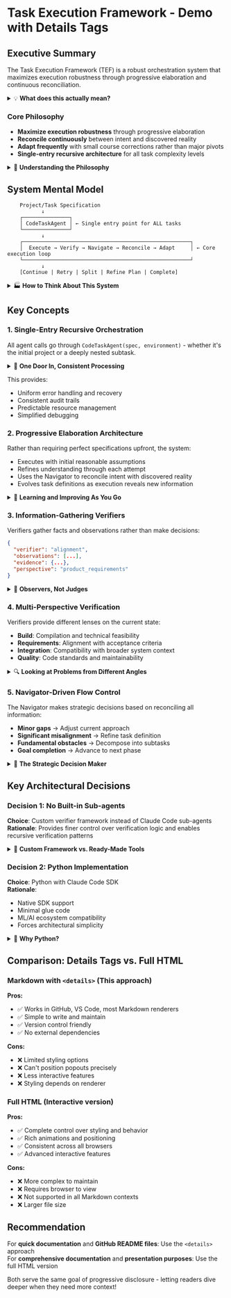 # Task Execution Framework - Demo with Details Tags

## Executive Summary

The Task Execution Framework (TEF) is a robust orchestration system that maximizes execution robustness through progressive elaboration and continuous reconciliation.

<details>
<summary>💡 <strong>What does this actually mean?</strong></summary>

**In simpler terms:** This framework is like a smart assistant that helps execute complex software tasks. Instead of needing a perfect plan upfront, it figures things out as it goes, making course corrections along the way.

**🚀 ELI5:** Imagine you're building a LEGO castle but don't have the exact instructions. This framework is like having a smart friend who helps you build it piece by piece, checking if it looks right and adjusting the plan as you discover new pieces or better ways to build it.
</details>

### Core Philosophy

- **Maximize execution robustness** through progressive elaboration
- **Reconcile continuously** between intent and discovered reality  
- **Adapt frequently** with small course corrections rather than major pivots
- **Single-entry recursive architecture** for all task complexity levels

<details>
<summary>🎯 <strong>Understanding the Philosophy</strong></summary>

These are the core beliefs that drive how the framework operates. Think of them as the "personality traits" of the system.

**🎯 ELI5:** Like a GPS that recalculates your route when you take a wrong turn, this framework constantly adjusts its plan based on what it learns while working. It's better to adapt quickly than to plan perfectly from the start.
</details>

## System Mental Model

```
    Project/Task Specification
           ↓
    ┌───────────────┐
    │ CodeTaskAgent │ ← Single entry point for ALL tasks
    └───────────────┘
           ↓
    ┌──────────────────────────────────────────────────────┐
    │  Execute → Verify → Navigate → Reconcile → Adapt     │ ← Core execution loop
    └──────────────────────────────────────────────────────┘
           ↓
    [Continue | Retry | Split | Refine Plan | Complete]
```

<details>
<summary>🏭 <strong>How to Think About This System</strong></summary>

This diagram shows the high-level flow of how tasks move through the system. Everything flows through one central function, which ensures consistent handling.

**🏭 ELI5:** Think of this like a factory assembly line where every product (task) goes through the same stations in the same order, ensuring quality and consistency no matter how complex the product is.
</details>

## Key Concepts

### 1. Single-Entry Recursive Orchestration

All agent calls go through `CodeTaskAgent(spec, environment)` - whether it's the initial project or a deeply nested subtask.

<details>
<summary>🚪 <strong>One Door In, Consistent Processing</strong></summary>

No matter what task you want to do, it all goes through the same entry point. This ensures every task gets the same quality of handling, logging, and error recovery.

**🚪 ELI5:** Like having one front door to a house - whether you're delivering mail, visiting friends, or coming home, everyone uses the same entrance. This way, security, logging, and house rules are applied consistently to everyone.
</details>

This provides:
- Uniform error handling and recovery
- Consistent audit trails  
- Predictable resource management
- Simplified debugging

### 2. Progressive Elaboration Architecture

Rather than requiring perfect specifications upfront, the system:
- Executes with initial reasonable assumptions
- Refines understanding through each attempt
- Uses the Navigator to reconcile intent with discovered reality
- Evolves task definitions as execution reveals new information

<details>
<summary>🎨 <strong>Learning and Improving As You Go</strong></summary>

Instead of trying to plan everything perfectly from the start, the system starts with a reasonable guess and gets smarter with each attempt. It's like learning to cook a new recipe - you get better each time you make it.

**🎨 ELI5:** Like painting a picture where you start with a rough sketch and add more details as you go. You don't need to know exactly what the final painting will look like before you start - you figure it out as you paint.
</details>

### 3. Information-Gathering Verifiers

Verifiers gather facts and observations rather than make decisions:

```json
{
  "verifier": "alignment",
  "observations": [...],
  "evidence": {...},
  "perspective": "product_requirements"
}
```

<details>
<summary>👀 <strong>Observers, Not Judges</strong></summary>

Verifiers are like reporters - they observe and report what they see without making decisions. They gather facts from different perspectives, and then a separate component (the Navigator) makes decisions based on all the gathered information.

**👀 ELI5:** Imagine you have friends watching a soccer game from different seats in the stadium. Each friend sees the game from their angle and tells you what they observe. Then you (the Navigator) decide what to do based on all their different perspectives.
</details>

### 4. Multi-Perspective Verification

Verifiers provide different lenses on the current state:
- **Build**: Compilation and technical feasibility
- **Requirements**: Alignment with acceptance criteria
- **Integration**: Compatibility with broader system context  
- **Quality**: Code standards and maintainability

<details>
<summary>🔍 <strong>Looking at Problems from Different Angles</strong></summary>

Different verifiers check different aspects of the work, like having specialists examine different parts of a car - one checks the engine, another checks the brakes, another checks the electronics.

**🔍 ELI5:** Like having different doctors look at you during a checkup - an eye doctor checks your vision, a dentist checks your teeth, and a general doctor checks your overall health. Each one knows what to look for in their specialty.
</details>

### 5. Navigator-Driven Flow Control

The Navigator makes strategic decisions based on reconciling all information:
- **Minor gaps** → Adjust current approach
- **Significant misalignment** → Refine task definition  
- **Fundamental obstacles** → Decompose into subtasks
- **Goal completion** → Advance to next phase

<details>
<summary>🧭 <strong>The Strategic Decision Maker</strong></summary>

The Navigator is like a ship's captain who takes in reports from all the crew members and decides what course to take. It doesn't just follow rigid rules - it makes intelligent decisions based on the current situation.

**🧭 ELI5:** Like a smart GPS that doesn't just say "recalculating" when you miss a turn, but actually thinks about whether there's a better route based on current traffic, road conditions, and your destination.
</details>

## Key Architectural Decisions

### Decision 1: No Built-in Sub-agents

**Choice**: Custom verifier framework instead of Claude Code sub-agents  
**Rationale**: Provides finer control over verification logic and enables recursive verification patterns

<details>
<summary>🔧 <strong>Custom Framework vs. Ready-Made Tools</strong></summary>

Instead of using Claude Code's built-in helper agents, this framework builds its own verification system. This gives more control over how verification works and allows for custom logic.

**🔧 ELI5:** Like choosing to build your own bicycle instead of buying one from the store. It takes more work, but you can customize it exactly how you want it to work.
</details>

### Decision 2: Python Implementation

**Choice**: Python with Claude Code SDK  
**Rationale**: 
- Native SDK support
- Minimal glue code
- ML/AI ecosystem compatibility
- Forces architectural simplicity

<details>
<summary>🐍 <strong>Why Python?</strong></summary>

Python was chosen because it has great support for AI/ML tools, the Claude SDK works well with it, and it keeps the code simple and readable.

**🐍 ELI5:** Like choosing English to write a book that will be read by people from many countries - Python is widely understood and has good tools for this type of work.
</details>

## Comparison: Details Tags vs. Full HTML

### Markdown with `<details>` (This approach)
**Pros:**
- ✅ Works in GitHub, VS Code, most Markdown renderers
- ✅ Simple to write and maintain
- ✅ Version control friendly
- ✅ No external dependencies

**Cons:**
- ❌ Limited styling options
- ❌ Can't position popouts precisely
- ❌ Less interactive features
- ❌ Styling depends on renderer

### Full HTML (Interactive version)
**Pros:**
- ✅ Complete control over styling and behavior
- ✅ Rich animations and positioning
- ✅ Consistent across all browsers
- ✅ Advanced interactive features

**Cons:**
- ❌ More complex to maintain
- ❌ Requires browser to view
- ❌ Not supported in all Markdown contexts
- ❌ Larger file size

## Recommendation

For **quick documentation** and **GitHub README files**: Use the `<details>` approach  
For **comprehensive documentation** and **presentation purposes**: Use the full HTML version

Both serve the same goal of progressive disclosure - letting readers dive deeper when they need more context!